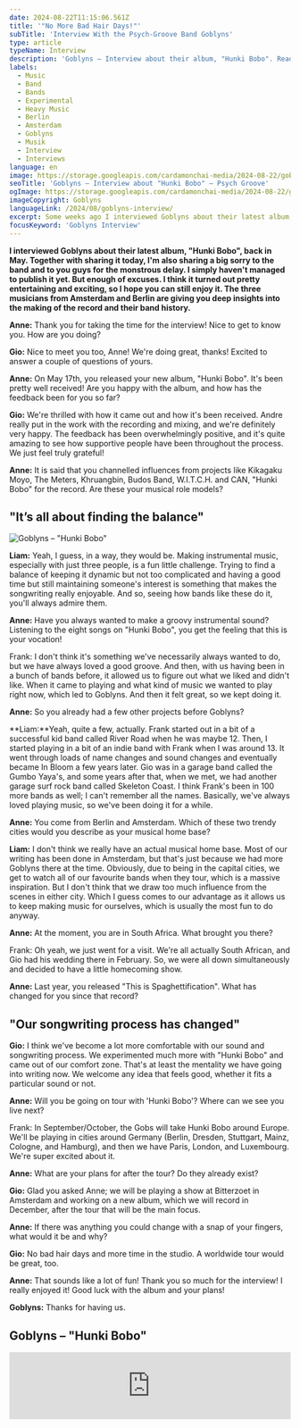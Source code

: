 ```yaml
---
date: 2024-08-22T11:15:06.561Z
title: '"No More Bad Hair Days!"'
subTitle: 'Interview With the Psych-Groove Band Goblyns'
type: article
typeName: Interview
description: 'Goblyns – Interview about their album, "Hunki Bobo". Read it now and find out some fascinating details about the band and the songwriting of the three musicians from Amsterdam and Berlin.'
labels:
  - Music
  - Band
  - Bands
  - Experimental
  - Heavy Music
  - Berlin
  - Amsterdam
  - Goblyns
  - Musik
  - Interview
  - Interviews
language: en
image: https://storage.googleapis.com/cardamonchai-media/2024-08-22/goblyns-interview-soundsvegan-com-jpg-imagine-d8d8d8_989898_1024_768/640.webp
seoTitle: 'Goblyns – Interview about "Hunki Bobo" – Psych Groove'
ogImage: https://storage.googleapis.com/cardamonchai-media/2024-08-22/goblyns-interview-soundsvegan-com-og-jpg-imagine-d8d8d8_8b8481_1200_628/640.webp
imageCopyright: Goblyns
languageLink: /2024/08/goblyns-interview/
excerpt: Some weeks ago I interviewed Goblyns about their latest album, "Hunki Bobo". I think it turned out pretty entertaining and exciting, so I'm sharing it with you today. The three musicians from Amsterdam and Berlin are giving you deep insights into the making of the record and their band history. Please enjoy!
focusKeyword: 'Goblyns Interview'
---
```


**I interviewed Goblyns about their latest album, "Hunki Bobo", back in May. Together with sharing it today, I'm also sharing a big sorry to the band and to you guys for the monstrous delay. I simply haven't managed to publish it yet. But enough of excuses. I think it turned out pretty entertaining and exciting, so I hope you can still enjoy it. The three musicians from Amsterdam and Berlin are giving you deep insights into the making of the record and their band history.**

**Anne:** Thank you for taking the time for the interview! Nice to get to know you. How are you doing?

**Gio:** Nice to meet you too, Anne! We're doing great, thanks! Excited to answer a couple of questions of yours.

**Anne:** On May 17th, you released your new album, "Hunki Bobo". It's been pretty well received! Are you happy with the album, and how has the feedback been for you so far?

**Gio:** We're thrilled with how it came out and how it's been received. Andre really put in the work with the recording and mixing, and we're definitely very happy. The feedback has been overwhelmingly positive, and it's quite amazing to see how supportive people have been throughout the process. We just feel truly grateful!

**Anne:** It is said that you channelled influences from projects like Kikagaku Moyo, The Meters, Khruangbin, Budos Band, W.I.T.C.H. and CAN, "Hunki Bobo" for the record. Are these your musical role models?

## "It’s all about finding the balance"

![Goblyns – "Hunki Bobo"](https://storage.googleapis.com/cardamonchai-media/2024-08-22/hunki-bobo-goblyns-interview-soundsvegan-com-jpg-imagine-081808_66412d_1200_1200/640.webp 'Goblyns – "Hunki Bobo"')

**Liam:** Yeah, I guess, in a way, they would be. Making instrumental music, especially with just three people, is a fun little challenge. Trying to find a balance of keeping it dynamic but not too complicated and having a good time but still maintaining someone's interest is something that makes the songwriting really enjoyable. And so, seeing how bands like these do it, you'll always admire them.

**Anne:** Have you always wanted to make a groovy instrumental sound? Listening to the eight songs on "Hunki Bobo", you get the feeling that this is your vocation!

Frank: I don't think it's something we've necessarily always wanted to do, but we have always loved a good groove. And then, with us having been in a bunch of bands before, it allowed us to figure out what we liked and didn't like. When it came to playing and what kind of music we wanted to play right now, which led to Goblyns. And then it felt great, so we kept doing it.

**Anne:** So you already had a few other projects before Goblyns?

**Liam:**Yeah, quite a few, actually. Frank started out in a bit of a successful kid band called River Road when he was maybe 12. Then, I started playing in a bit of an indie band with Frank when I was around 13. It went through loads of name changes and sound changes and eventually became In Bloom a few years later. Gio was in a garage band called the Gumbo Yaya's, and some years after that, when we met, we had another garage surf rock band called Skeleton Coast. I think Frank's been in 100 more bands as well; I can't remember all the names. Basically, we've always loved playing music, so we've been doing it for a while.

**Anne:** You come from Berlin and Amsterdam. Which of these two trendy cities would you describe as your musical home base?

**Liam:** I don't think we really have an actual musical home base. Most of our writing has been done in Amsterdam, but that's just because we had more Goblyns there at the time. Obviously, due to being in the capital cities, we get to watch all of our favourite bands when they tour, which is a massive inspiration. But I don't think that we draw too much influence from the scenes in either city. Which I guess comes to our advantage as it allows us to keep making music for ourselves, which is usually the most fun to do anyway.

**Anne:** At the moment, you are in South Africa. What brought you there?

Frank: Oh yeah, we just went for a visit. We're all actually South African, and Gio had his wedding there in February. So, we were all down simultaneously and decided to have a little homecoming show.

**Anne:** Last year, you released "This is Spaghettification". What has changed for you since that record?

## "Our songwriting process has changed"

**Gio:** I think we've become a lot more comfortable with our sound and songwriting process. We experimented much more with "Hunki Bobo" and came out of our comfort zone. That's at least the mentality we have going into writing now. We welcome any idea that feels good, whether it fits a particular sound or not.

**Anne:** Will you be going on tour with 'Hunki Bobo'? Where can we see you live next?

Frank: In September/October, the Gobs will take Hunki Bobo around Europe. We'll be playing in cities around Germany (Berlin, Dresden, Stuttgart, Mainz, Cologne, and Hamburg), and then we have Paris, London, and Luxembourg. We're super excited about it.

**Anne:** What are your plans for after the tour? Do they already exist?

**Gio:** Glad you asked Anne; we will be playing a show at Bitterzoet in Amsterdam and working on a new album, which we will record in December, after the tour that will be the main focus.

**Anne:** If there was anything you could change with a snap of your fingers, what would it be and why?

**Gio:** No bad hair days and more time in the studio. A worldwide tour would be great, too.

**Anne:** That sounds like a lot of fun! Thank you so much for the interview! I really enjoyed it! Good luck with the album and your plans!

**Goblyns:** Thanks for having us.

## Goblyns – "Hunki Bobo"

<iframe
  style="border: 0; width: 100%; height: 120px;"
  src="https://bandcamp.com/EmbeddedPlayer/album=1715632451/size=large/bgcol=ffffff/linkcol=0687f5/tracklist=false/artwork=small/transparent=true/"
  seamless
>
  <a href="https://goblyns.bandcamp.com/album/hunki-bobo">
    Hunki Bobo by GOBLYNS
  </a>
</iframe>
